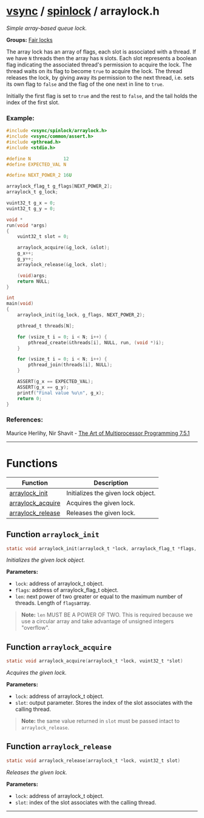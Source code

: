 #  [vsync](../README.md) / [spinlock](README.md) / arraylock.h
_Simple array-based queue lock._ 

**Groups:** [Fair locks](GROUP_fair_lock.md)

The array lock has an array of flags, each slot is associated with a thread. If we have `N` threads then the array has `N` slots. Each slot represents a boolean flag indicating the associated thread's permission to acquire the lock. The thread waits on its flag to become `true` to acquire the lock. The thread releases the lock, by giving away its permission to the next thread, i.e. sets its own flag to `false` and the flag of the one next in line to `true`.

Initially the first flag is set to `true` and the rest to `false`, and the tail holds the index of the first slot.


### Example:



```c
#include <vsync/spinlock/arraylock.h>
#include <vsync/common/assert.h>
#include <pthread.h>
#include <stdio.h>

#define N            12
#define EXPECTED_VAL N

#define NEXT_POWER_2 16U

arraylock_flag_t g_flags[NEXT_POWER_2];
arraylock_t g_lock;

vuint32_t g_x = 0;
vuint32_t g_y = 0;

void *
run(void *args)
{
    vuint32_t slot = 0;

    arraylock_acquire(&g_lock, &slot);
    g_x++;
    g_y++;
    arraylock_release(&g_lock, slot);

    (void)args;
    return NULL;
}

int
main(void)
{
    arraylock_init(&g_lock, g_flags, NEXT_POWER_2);

    pthread_t threads[N];

    for (vsize_t i = 0; i < N; i++) {
        pthread_create(&threads[i], NULL, run, (void *)i);
    }

    for (vsize_t i = 0; i < N; i++) {
        pthread_join(threads[i], NULL);
    }

    ASSERT(g_x == EXPECTED_VAL);
    ASSERT(g_x == g_y);
    printf("Final value %u\n", g_x);
    return 0;
}
```




### References:

Maurice Herlihy, Nir Shavit - [The Art of Multiprocessor Programming 7.5.1](https://dl.acm.org/doi/pdf/10.5555/2385452) 

---
# Functions 

| Function | Description |
|---|---|
| [arraylock_init](arraylock.h.md#function-arraylock_init) | Initializes the given lock object.  |
| [arraylock_acquire](arraylock.h.md#function-arraylock_acquire) | Acquires the given lock.  |
| [arraylock_release](arraylock.h.md#function-arraylock_release) | Releases the given lock.  |

##  Function `arraylock_init`

```c
static void arraylock_init(arraylock_t *lock, arraylock_flag_t *flags, const vuint32_t len)
``` 
_Initializes the given lock object._ 




**Parameters:**

- `lock`: address of arraylock_t object. 
- `flags`: address of arraylock_flag_t object. 
- `len`: next power of two greater or equal to the maximum number of threads. Length of `flags`array.


> **Note:** `len` MUST BE A POWER OF TWO. This is required because we use a circular array and take advantage of unsigned integers "overflow". 


##  Function `arraylock_acquire`

```c
static void arraylock_acquire(arraylock_t *lock, vuint32_t *slot)
``` 
_Acquires the given lock._ 




**Parameters:**

- `lock`: address of arraylock_t object. 
- `slot`: output parameter. Stores the index of the slot associates with the calling thread.


> **Note:** the same value returned in `slot` must be passed intact to `arraylock_release`. 


##  Function `arraylock_release`

```c
static void arraylock_release(arraylock_t *lock, vuint32_t slot)
``` 
_Releases the given lock._ 




**Parameters:**

- `lock`: address of arraylock_t object. 
- `slot`: index of the slot associates with the calling thread. 





---
